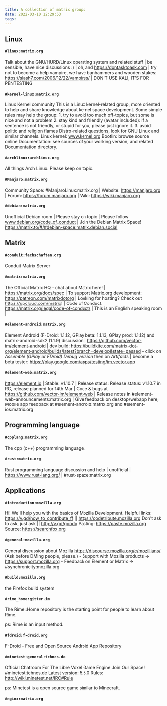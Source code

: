 ```yaml
---
title: A collection of matrix groups
date: 2022-03-10 12:29:53
tags:
---
```


## Linux

#### `#linux:matrix.org`

Talk about the GNU/HURD/Linux operating system and related stuff | be sensible, have nice discussions :) | oh, and https://dontasktoask.com | try not to become a help vampire, we have banhammers and wooden stakes: https://slash7.com/2006/12/22/vampires/ | DON'T USE KALI, IT'S FOR PENTESTING

#### `#kernel-linux:matrix.org`

Linux Kernel community This is a Linux kernel-related group, more oriented to help and share knowledge about kernel space development. Some simple rules may help the group: 1. try to avoid too much off-topics, but some is nice and not a problem 2. stay kind and friendly (avatar included): if a sentence is not friendly, or stupid for you, please just ignore it. 3. avoid politic and religion flames Distro-related questions, look for GNU Linux and similar channels. Linux kernel: www.kernel.org Bootlin: browse source online Documentation: see sources of your working version, and related Documentation directory.

#### `#archlinux:archlinux.org`

All things Arch Linux. Please keep on topic.

#### `#Manjaro:matrix.org`

Community Space: #ManjaroLinux:matrix.org | Website: https://manjaro.org | Forum: https://forum.manjaro.org | Wiki: https://wiki.manjaro.org

#### `#debian:matrix.org`

Unofficial Debian room | Please stay on topic | Please follow www.debian.org/code_of_conduct | Join the Debian Matrix Space! https://matrix.to/#/#debian-space:matrix.debian.social

## Matrix

#### `#conduit:fachschaften.org`

Conduit Matrix Server

#### `#matrix:matrix.org`

The Official Matrix HQ - chat about Matrix here! | https://matrix.org/docs/spec | To support Matrix.org development: https://patreon.com/matrixdotorg | Looking for hosting? Check out https://upcloud.com/matrix! | Code of Conduct: https://matrix.org/legal/code-of-conduct/ | This is an English speaking room |

#### `#element-android:matrix.org`

Element Android (F-Droid: 1.1.12, GPlay beta: 1.1.13, GPlay prod: 1.1.12) and matrix-android-sdk2 (1.1.9) discussion | https://github.com/vector-im/element-android | dev build: https://buildkite.com/matrix-dot-org/element-android/builds/latest?branch=develop&state=passed - click on *Assemble (GPlay or FDroid) Debug version* then on *Artifacts* | become a beta tester: https://play.google.com/apps/testing/im.vector.app

#### `#element-web:matrix.org`

https://element.io | Stable: v1.10.7 | Release status: Release status: v1.10.7 in RC, release planned for 14th Mar | Code & bugs at https://github.com/vector-im/element-web | Release notes in #element-web-announcements:matrix.org | Give feedback on desktop/webapp here; Mobile app feedback at #element-android:matrix.org and #element-ios:matrix.org

## Programming language

#### `#cpplang:matrix.org`

The cpp (c++) programming language.

#### `#rust:matrix.org`

Rust programming language discussion and help | unofficial | https://www.rust-lang.org/ | #rust-space:matrix.org

## Applications

#### `#introduction:mozilla.org`

Hi! We'll help you with the basics of Mozilla Development. Helpful links: https://v.gd/how_to_contribute_ff || https://codetribute.mozilla.org Don't ask to ask, just ask || http://v.gd/goodq Pasting: https://paste.mozilla.org Source: https://searchfox.org

#### `#general:mozilla.org`

General discussion about Mozilla https://discourse.mozilla.org/c/mozillians/ (Ask before DMing people, please.) - Support with Mozilla products → https://support.mozilla.org - Feedback on Element or Matrix → #synchronicity:mozilla.org

#### `#build:mozilla.org`

the Firefox build system

#### `#rime_home:gitter.im`

The Rime::Home repository is the starting point for people to learn about Rime.

ps: Rime is an input method.

#### `#fdroid:f-droid.org`

F-Droid - Free and Open Source Android App Repository

#### `#minetest-general:tchncs.de`

Official Chatroom For The Libre Voxel Game Engine Join Our Space! #minetest:tchncs.de Latest version: 5.5.0 Rules: http://wiki.minetest.net/IRC#Rule

ps: Minetest is a open source game similar to Minecraft.

#### `#nginx:matrix.org`
